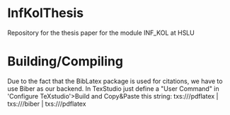 # InfKolThesis

Repository for the thesis paper for the module INF_KOL at HSLU

# Building/Compiling

Due to the fact that the BibLatex package is used for citations, we have to use Biber as our backend.
In TexStudio just define a "User Command" in 'Configure TeXstudio'>Build and Copy&Paste this string:
txs:///pdflatex | txs:///biber | txs:///pdflatex